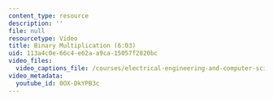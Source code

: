 ```yaml
---
content_type: resource
description: ''
file: null
resourcetype: Video
title: Binary Multiplication (6:03)
uid: 113a4c0e-66c4-e62a-a9ca-15057f2820bc
video_files:
  video_captions_file: /courses/electrical-engineering-and-computer-science/6-004-computation-structures-spring-2017/c8/c8s2/c8s2v4/binary-multiplication-6-03-/0OX-DkYPB3c.vtt
video_metadata:
  youtube_id: 0OX-DkYPB3c
---
```

